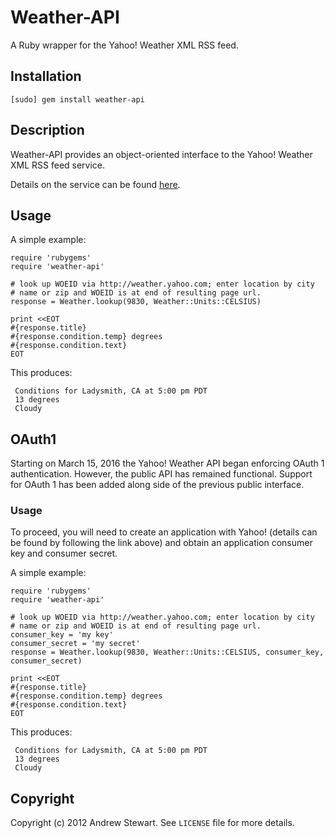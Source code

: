 # Weather-API

A Ruby wrapper for the Yahoo! Weather XML RSS feed.

## Installation

    [sudo] gem install weather-api

## Description

Weather-API provides an object-oriented interface to the Yahoo! Weather XML RSS
feed service.

Details on the service can be found [here](http://developer.yahoo.com/weather).

## Usage

A simple example:

    require 'rubygems'
    require 'weather-api'

    # look up WOEID via http://weather.yahoo.com; enter location by city
    # name or zip and WOEID is at end of resulting page url.
    response = Weather.lookup(9830, Weather::Units::CELSIUS)

    print <<EOT
    #{response.title}
    #{response.condition.temp} degrees
    #{response.condition.text}
    EOT

This produces:

     Conditions for Ladysmith, CA at 5:00 pm PDT
     13 degrees
     Cloudy

## OAuth1

Starting on March 15, 2016 the Yahoo! Weather API began enforcing OAuth 1 authentication. However, the public API has remained functional. Support for OAuth 1 has been added along side of the previous public interface.

### Usage

To proceed, you will need to create an application with Yahoo! (details can be found by following the link above) and obtain an application consumer key and consumer secret.

A simple example:

    require 'rubygems'
    require 'weather-api'

    # look up WOEID via http://weather.yahoo.com; enter location by city
    # name or zip and WOEID is at end of resulting page url.
    consumer_key = 'my key'
    consumer_secret = 'my secret'
    response = Weather.lookup(9830, Weather::Units::CELSIUS, consumer_key, consumer_secret)

    print <<EOT
    #{response.title}
    #{response.condition.temp} degrees
    #{response.condition.text}
    EOT

This produces:

     Conditions for Ladysmith, CA at 5:00 pm PDT
     13 degrees
     Cloudy

## Copyright

Copyright (c) 2012 Andrew Stewart. See `LICENSE` file for more details.

